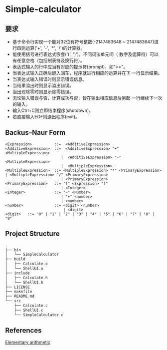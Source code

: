 # Simple-calculator
## 要求

- 基于命令行实现一个能对32位有符号整数(-2147483648 ~ 2147483647)进行四则运算('+', '-', '*', '/')的计算器。
- 能使用括号进行表达式嵌套('(', ')')，不同词法单元间（ 数字及运算符）可以有任意空格（包括制表符及换行符）。
- 表达式输入的行中应当有对应的提示符(prompt)，如">>"。
- 当表达式输入正确后键入回车，程序就进行相应的运算并在下 一行显示结果。
- 当表达式输入错误时则显示错误信息。
- 当结果溢出时则显示溢出错误。
- 当出现除零时则显示除零错误。
- 无论输入错误与否，计算成功与否，皆在输出相应信息后另起 一行继续下一次的输入。
- 输入Ctrl+C则立即结束程序(shutdown)。
- 若直接输入EOF则退出程序(exit)。

## Backus–Naur Form

```
<Expression>          ::=  <AdditiveExpression>
<AdditiveExpression>  ::=  <AdditiveExpression> "+" <MultipleExpression>  	    
                         |  <AdditiveExpression> "-" <MultipleExpression> 
                         |  <MultipleExpression>
<MultipleExpression>  ::= <MultipleExpression> "*" <PrimaryExpression>                                              | <MultipleExpression> "/" <PrimaryExpression> 
                         | <PrimaryExpression>
<PrimaryExpression>   ::= "(" <Expression> ")" 
                         | <Integer>
<Integer>             ::= "-" <Number>
                         | "+" <number>
                         | <number>
<number>              ::= <digit> <number>
                          | <digit>
<digit>   ::= "0" | "1" | "2" | "3" | "4" | "5" | "6" | "7" | "8" | "9"
```

## Project Structure

```C
.
├── bin
│   └── SimpleCalculator
├── build
│   ├── Calculate.o
│   └── ShellUI.o
├── include
│   ├── Calculate.h
│   └── ShellUI.h
├── LICENSE
├── makefile
├── README.md
└── src
    ├── Calculate.c
    ├── ShellUI.c
    └── SimpleCalculator.c

```

## References

[Elementary arithmetic](https://en.wikipedia.org/wiki/Elementary_arithmetic)